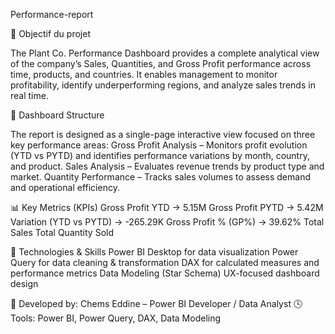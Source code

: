 Performance-report

🎯 Objectif du projet

The Plant Co. Performance Dashboard provides a complete analytical view of the company’s Sales, Quantities, and Gross Profit performance across time, products, and countries.
It enables management to monitor profitability, identify underperforming regions, and analyze sales trends in real time.

🧩 Dashboard Structure

The report is designed as a single-page interactive view focused on three key performance areas:
Gross Profit Analysis – Monitors profit evolution (YTD vs PYTD) and identifies performance variations by month, country, and product.
Sales Analysis – Evaluates revenue trends by product type and market.
Quantity Performance – Tracks sales volumes to assess demand and operational efficiency.

📊 Key Metrics (KPIs)
Gross Profit YTD → 5.15M
Gross Profit PYTD → 5.42M
Variation (YTD vs PYTD) → -265.29K
Gross Profit % (GP%) → 39.62%
Total Sales
Total Quantity Sold

🧠 Technologies & Skills
Power BI Desktop for data visualization
Power Query for data cleaning & transformation
DAX for calculated measures and performance metrics
Data Modeling (Star Schema)
UX-focused dashboard design

👤 Developed by: Chems Eddine – Power BI Developer / Data Analyst
🕓 Tools: Power BI, Power Query, DAX, Data Modeling
